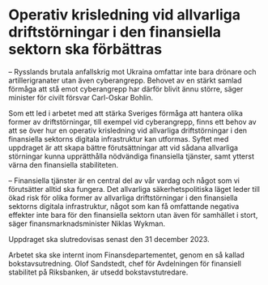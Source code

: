 # Operativ krisledning vid allvarliga driftstörningar i den finansiella sektorn ska förbättras

– Rysslands brutala anfallskrig mot Ukraina omfattar inte bara drönare och artillerigranater utan även cyberangrepp. Behovet av en stärkt samlad förmåga att stå emot cyberangrepp har därför blivit ännu större, säger minister för civilt försvar Carl\-Oskar Bohlin.

Som ett led i arbetet med att stärka Sveriges förmåga att hantera olika former av driftstörningar, till exempel vid cyberangrepp, finns ett behov av att se över hur en operativ krisledning vid allvarliga driftstörningar i den finansiella sektorns digitala infrastruktur kan utformas. Syftet med uppdraget är att skapa bättre förutsättningar att vid sådana allvarliga störningar kunna upprätthålla nödvändiga finansiella tjänster, samt ytterst värna den finansiella stabiliteten.

– Finansiella tjänster är en central del av vår vardag och något som vi förutsätter alltid ska fungera. Det allvarliga säkerhetspolitiska läget leder till ökad risk för olika former av allvarliga driftstörningar i den finansiella sektorns digitala infrastruktur, något som kan få omfattande negativa effekter inte bara för den finansiella sektorn utan även för samhället i stort, säger finansmarknadsminister Niklas Wykman.

Uppdraget ska slutredovisas senast den 31 december 2023\.

Arbetet ska ske internt inom Finansdepartementet, genom en så kallad bokstavsutredning. Olof Sandstedt, chef för Avdelningen för finansiell stabilitet på Riksbanken, är utsedd bokstavstutredare.
